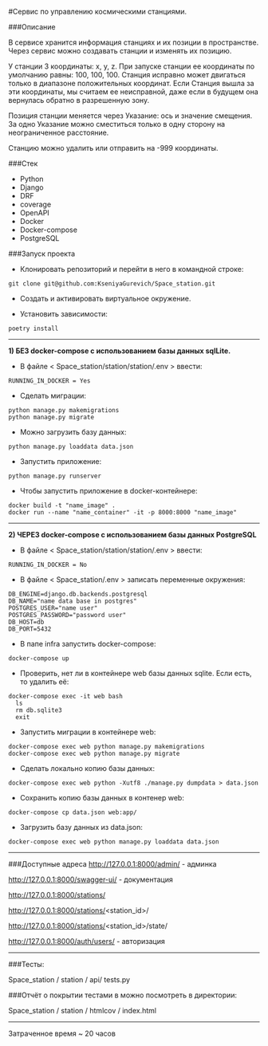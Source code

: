 #Сервис по управлению космическими станциями.

###Описание

В сервисе хранится информация станциях и их позиции в пространстве. Через сервис можно создавать станции и изменять их позицию.

У станции 3 координаты: x, y, z. При запуске станции ее координаты по умолчанию равны: 100, 100, 100.
Станция исправно может двигаться только в диапазоне положительных координат. Если Станция вышла за эти координаты, мы считаем ее неисправной, даже если в будущем она вернулась обратно в разрешенную зону.

Позиция станции меняется через Указание: ось и значение смещения. За одно Указание можно сместиться только в одну сторону на неограниченное расстояние.
 
Станцию можно удалить или отправить на -999 координаты.

###Стек

- Python
- Django
- DRF 
- coverage 
- OpenAPI 
- Docker 
- Docker-compose
- PostgreSQL

###Запуск проекта

- Клонировать репозиторий и перейти в него в командной строке:
```
git clone git@github.com:KseniyaGurevich/Space_station.git
```
- Cоздать и активировать виртуальное окружение.

- Установить зависимости:
```
poetry install
```
<hr>

<b>1) БЕЗ docker-compose с использованием базы данных sqlLite.</b>

- В файле < Space_station/station/station/.env > ввести:

```
RUNNING_IN_DOCKER = Yes
```
- Сделать миграции:
```commandline
python manage.py makemigrations
python manage.py migrate
```
- Можно загрузить базу данных:
```commandline
python manage.py loaddata data.json
```
- Запустить приложение:
```commandline
python manage.py runserver
```
- Чтобы запустить приложение в docker-контейнере:
```commandline
docker build -t "name_image" .
docker run --name "name_container" -it -p 8000:8000 "name_image"
```
<hr>

<b>2) ЧЕРЕЗ docker-compose с использованием базы данных PostgreSQL</b>
- В файле < Space_station/station/station/.env > ввести:</p>

```
RUNNING_IN_DOCKER = No
```

- В файле < Space_station/.env > записать переменные окружения:
```
DB_ENGINE=django.db.backends.postgresql
DB_NAME="name data base in postgres"
POSTGRES_USER="name user"
POSTGRES_PASSWORD="password user"
DB_HOST=db
DB_PORT=5432
```

- В папе infra запустить docker-compose:
```
docker-compose up
```
- Проверить, нет ли в контейнере web базы данных sqlite. Если есть, то удалить её:
```commandline
docker-compose exec -it web bash
  ls
  rm db.sqlite3
  exit
```

- Запустить миграции в контейнере web:
```
docker-compose exec web python manage.py makemigrations
docker-compose exec web python manage.py migrate
```

- Сделать локально копию базы данных:
```
docker-compose exec web python -Xutf8 ./manage.py dumpdata > data.json
```

- Сохранить копию базы данных в контенер web:
```
docker-compose cp data.json web:app/
```
- Загрузить базу данных из data.json:
```
docker-compose exec web python manage.py loaddata data.json
```
<hr>

###Доступные адреса 
http://127.0.0.1:8000/admin/ - админка

http://127.0.0.1:8000/swagger-ui/ - документация

http://127.0.0.1:8000/stations/

http://127.0.0.1:8000/stations/<station_id>/

http://127.0.0.1:8000/stations/<station_id>/state/

http://127.0.0.1:8000/auth/users/ - авторизация
<hr>

###Тесты:

Space_station / station / api/ tests.py

###Отчёт о покрытии тестами в можно посмотреть в директории:

Space_station / station / htmlcov / index.html
<hr>

Затраченное время ~ 20 часов